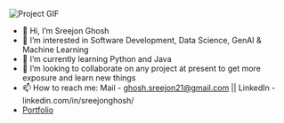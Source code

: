 ![Project GIF](https://media4.giphy.com/media/v1.Y2lkPTc5MGI3NjExYXZxa2x6Mnl2aXc0bDF5enJsNDZucXdtbjU5M2s0MnF0NWp3amgxciZlcD12MV9pbnRlcm5hbF9naWZfYnlfaWQmY3Q9Zw/sBhGwCRZix4G0j0vJl/giphy.gif)

- 👋 Hi, I’m Sreejon Ghosh
- 👀 I’m interested in Software Development, Data Science, GenAI & Machine Learning
- 🌱 I’m currently learning Python and Java
- 💞️ I’m looking to collaborate on any project at present to get more exposure and learn new things 
- 📫 How to reach me: Mail - ghosh.sreejon21@gmail.com || LinkedIn - linkedin.com/in/sreejonghosh/
- [Portfolio](https://sreejon.vercel.app)
<!---
GhoshSreejon/GhoshSreejon is a ✨ special ✨ repository because its `README.md` (this file) appears on your GitHub profile.
You can click the Preview link to take a look at your changes.
--->
